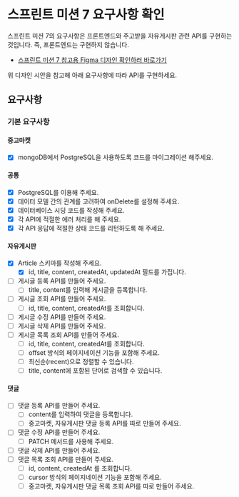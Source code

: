 # 스프린트 미션 7 요구사항 확인

스프린트 미션 7의 요구사항은 프론트엔드와 주고받을 자유게시판 관련 API를 구현하는 것입니다. 즉, 프론트엔드는 구현하지 않습니다.

- [스프린트 미션 7 참고용 Figma 디자인 확인하러 바로가기](https://www.figma.com/design/EWfmnBJU3fdkeHKyYBQW6L/%5B%EC%88%98%EA%B0%95%EC%83%9D-%EA%B3%B5%EC%9C%A0%EC%9A%A9%5D-%ED%8C%90%EB%8B%A4%EB%A7%88%EC%BC%93?node-id=5492-5321&t=yfSzvX7ae9uyYfRK-1)

위 디자인 시안을 참고해 아래 요구사항에 따라 API를 구현하세요.

## 요구사항

### 기본 요구사항

#### 중고마켓

- [x] mongoDB에서 PostgreSQL을 사용하도록 코드를 마이그레이션 해주세요.

#### 공통

- [x] PostgreSQL를 이용해 주세요.
- [x] 데이터 모델 간의 관계를 고려하여 onDelete를 설정해 주세요.
- [x] 데이터베이스 시딩 코드를 작성해 주세요.
- [x] 각 API에 적절한 에러 처리를 해 주세요.
- [x] 각 API 응답에 적절한 상태 코드를 리턴하도록 해 주세요.

#### 자유게시판

- [x] Article 스키마를 작성해 주세요.
	- [x] id, title, content, createdAt, updatedAt 필드를 가집니다.
- [ ] 게시글 등록 API를 만들어 주세요.
	- [ ] title, content를 입력해 게시글을 등록합니다.
- [ ] 게시글 조회 API를 만들어 주세요.
	- [ ] id, title, content, createdAt를 조회합니다.
- [ ] 게시글 수정 API를 만들어 주세요.
- [ ] 게시글 삭제 API를 만들어 주세요.
- [ ] 게시글 목록 조회 API를 만들어 주세요.
	- [ ] id, title, content, createdAt를 조회합니다.
	- [ ] offset 방식의 페이지네이션 기능을 포함해 주세요.
	- [ ] 최신순(recent)으로 정렬할 수 있습니다.
	- [ ] title, content에 포함된 단어로 검색할 수 있습니다.

#### 댓글

- [ ] 댓글 등록 API를 만들어 주세요.
	- [ ] content를 입력하여 댓글을 등록합니다.
	- [ ] 중고마켓, 자유게시판 댓글 등록 API를 따로 만들어 주세요.
- [ ] 댓글 수정 API를 만들어 주세요.
	- [ ] PATCH 메서드를 사용해 주세요.
- [ ] 댓글 삭제 API를 만들어 주세요.
- [ ] 댓글 목록 조회 API를 만들어 주세요.
	- [ ] id, content, createdAt 를 조회합니다.
	- [ ] cursor 방식의 페이지네이션 기능을 포함해 주세요.
	- [ ] 중고마켓, 자유게시판 댓글 목록 조회 API를 따로 만들어 주세요.